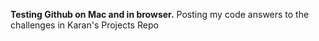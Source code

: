**Testing Github on Mac and in browser.**
Posting my code answers to the challenges in Karan's Projects Repo
